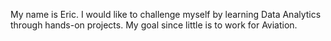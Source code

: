 My name is Eric. I would like to challenge myself by learning Data Analytics through hands-on projects. My goal since little is to work for Aviation. 
